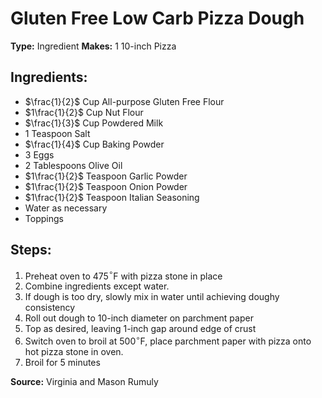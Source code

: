 # Gluten Free Low Carb Pizza Dough

**Type:** Ingredient
**Makes:** 1 10-inch Pizza

## Ingredients:
- $\frac{1}{2}$ Cup All-purpose Gluten Free Flour
- $1\frac{1}{2}$ Cup Nut Flour
- $\frac{1}{3}$ Cup Powdered Milk
- 1 Teaspoon Salt
- $\frac{1}{4}$ Cup Baking Powder
- 3 Eggs
- 2 Tablespoons Olive Oil
- $1\frac{1}{2}$ Teaspoon Garlic Powder
- $1\frac{1}{2}$ Teaspoon Onion Powder
- $1\frac{1}{2}$ Teaspoon Italian Seasoning
- Water as necessary
- Toppings

## Steps:
1. Preheat oven to 475$^\circ$F with pizza stone in place
2. Combine ingredients except water.
3. If dough is too dry, slowly mix in water until achieving doughy consistency
4. Roll out dough to 10-inch diameter on parchment paper
5. Top as desired, leaving 1-inch gap around edge of crust
6. Switch oven to broil at 500$^\circ$F, place parchment paper with pizza onto hot pizza stone in oven.
7. Broil for 5 minutes

**Source:** Virginia and Mason Rumuly
